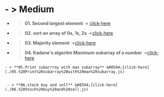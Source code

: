 #  - > Medium

- > **01. Second largest element** &#8594; [click-here](./2Sum%20problem.js)

 - > **02. sort an array of 0s, 1s, 2s** &#8594;[click-here](./02.%20Sort%20an%20array%20of%200s,1s,2s%20.js)

  - > **03. Majority element** &#8594;[click-here](./03.%20Majority%20element.js)

   - > **04. Kadane's algoritm Maximum subarray of a number** &#8594;[click-here](./04.%20Kadane's%20Algorithm%20-%20Maximum%20subarray%20sum%20in%20an%20array.js)

    - > **05.Print subarrray with max subarray** &#8594;[click-here](./05.%20Print%20subarray%20with%20max%20subarray.js)


     - > **06.stock buy and sell** &#8594;[click-here](./06.%20Stock%20buy%20and%20sell.js)

      